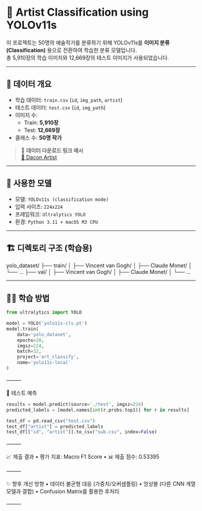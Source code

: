 # 🎨 Artist Classification using YOLOv11s

이 프로젝트는 50명의 예술작가를 분류하기 위해 YOLOv11s를 **이미지 분류(Classification)** 용으로 전환하여 학습한 분류 모델입니다.  
총 5,910장의 학습 이미지와 12,669장의 테스트 이미지가 사용되었습니다.

---

## 📁 데이터 개요

- 학습 데이터: `train.csv` (`id`, `img_path`, `artist`)
- 테스트 데이터: `test.csv` (`id`, `img_path`)
- 이미지 수:  
  - Train: **5,910장**  
  - Test: **12,669장**
- 클래스 수: **50명 작가**

> 💾 **데이터 다운로드 링크 예시**  
> [🔗 Dacon Artist ](https://dacon.io/competitions/official/236006/overview/description)  

---

## 🧠 사용한 모델

- 모델: `YOLOv11s (classification mode)`
- 입력 사이즈: `224x224`
- 프레임워크: `Ultralytics YOLO`
- 환경: `Python 3.11 + macOS M3 CPU`

---

## 🏗️ 디렉토리 구조 (학습용)

yolo_dataset/
├── train/
│   ├── Vincent van Gogh/
│   ├── Claude Monet/
│   └── …
├── val/
│   ├── Vincent van Gogh/
│   ├── Claude Monet/
│   └── …

---

## 🏃‍♂️ 학습 방법

```python
from ultralytics import YOLO

model = YOLO('yolo11s-cls.pt')
model.train(
    data='yolo_dataset',
    epochs=20,
    imgsz=224,
    batch=32,
    project='art_classify',
    name='yolo11s-local'
)
```



⸻

🧪 테스트 예측

```python
results = model.predict(source='./test', imgsz=224)
predicted_labels = [model.names[int(r.probs.top1)] for r in results]

test_df = pd.read_csv("test.csv")
test_df["artist"] = predicted_labels
test_df[["id", "artist"]].to_csv("sub.csv", index=False)
```


⸻

📈 제출 결과
	•	평가 지표: Macro F1 Score
	•	📊 제출 점수: 0.53395

⸻

✨ 향후 개선 방향
	•	데이터 불균형 대응 (가중치/오버샘플링)
	•	앙상블 (다른 CNN 계열 모델과 결합)
	•	Confusion Matrix를 활용한 후처리

⸻
